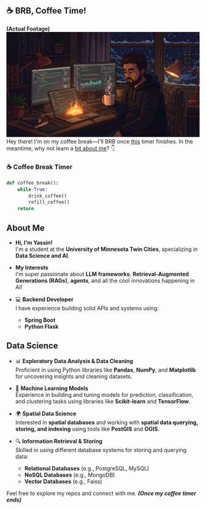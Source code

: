 ## ☕ BRB, Coffee Time!
**(Actual Footage)**
![Coffee Break](images/coffee-break.jpg "Coffee Time")
Hey there! I'm on my coffee break—I'll BRB once [this](#-coffee-break-timer) timer finishes. In the meantime, why not learn a [bit about me](#about-me)? 👇

### ☕ Coffee Break Timer
```python
def coffee_break():
    while True:
        drink_coffee()
        refill_coffee()
    return
```


## About Me

- **Hi, I'm Yassin!**  
  I'm a student at the **University of Minnesota Twin Cities**, specializing in **Data Science and AI**.

-  **My Interests**  
  I'm super passionate about **LLM frameworks**, **Retrieval-Augmented Generations (RAGs)**, **agents**, and all the cool innovations happening in AI!

- 💻 **Backend Developer**  
  I have experience building solid APIs and systems using:
  - **Spring Boot**  
  - **Python Flask**  

## Data Science

- 📊 **Exploratory Data Analysis & Data Cleaning**  
  Proficient in using Python libraries like **Pandas**, **NumPy**, and **Matplotlib** for uncovering insights and cleaning datasets.  

- 🤖 **Machine Learning Models**  
  Experience in building and tuning models for prediction, classification, and clustering tasks using libraries like **Scikit-learn** and **TensorFlow**.

- 🌍 **Spatial Data Science**  
  Interested in **spatial databases** and working with **spatial data querying, storing, and indexing** using tools like **PostGIS** and **OGIS**.

- 🔍 **Information Retrieval & Storing**  
  Skilled in using different database systems for storing and querying data:
  - **Relational Databases** (e.g., PostgreSQL, MySQL)  
  - **NoSQL Databases** (e.g., MongoDB)  
  - **Vector Databases** (e.g., Faiss)  

Feel free to explore my repos and connect with me. _**(Once my coffee timer ends)**_

